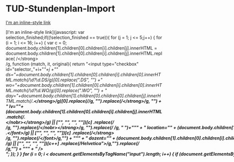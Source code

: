 # TUD-Stundenplan-Import

[I'm an inline-style link](https://www.google.com)

[I'm an inline-style link](javascript: var selection_finished;if((!selection_finished == true)){    for (j = 1; j <= 5;j++) {        for (i = 1; i <= 16; i++) {            var c = 0;            document.body.children[1].children[0].children[i].children[j].innerHTML = document.body.children[1].children[0].children[i].children[j].innerHTML.replace(                /<\/strong><br>/g,                function (match, it, original){                    return "</strong><input type=\"checkbox\" id=\"selector_"+i+"_"+j                    +"\" ds="+document.body.children[1].children[0].children[i].children[0].innerHTML.match(/\d?\d.DS/g)[0].replace(".DS", "")                    +" wo="+document.body.children[1].children[0].children[i].children[0].innerHTML.match(/\d?\d.WO/g)[0].replace(".WO", "")                    + " day="+document.body.children[1].children[0].children[0].children[j].innerHTML.match(/<strong>.*<\/strong>/g)[0].replace(/<strong>/g, "").replace(/<\/strong>/g, "")                    + " lv=\""+(document.body.children[1].children[0].children[i].children[j].innerHTML.match(/<strong><nobr>.*<\/nobr><\/strong>/g) || ["", "", "", ""])[c]                    .replace(/<strong><nobr>/g, "").replace(/<\/nobr><\/strong>/g, "").replace(/&nbsp;/g, " ")+"\""                    + " location=\"" + (document.body.children[1].children[0].children[i].children[j].innerHTML.match(/<\/strong><br>.*<\/font>/g) || ["", "", "", ""])[c]                    .replace(/<\/strong><br>/g, "").replace(/<\/font>/g,"") + "\""                    + " dozent=\"" + (document.body.children[1].children[0].children[i].children[j].innerHTML.match(/Helvetica">.*<br><strong>/g) || ["", "", "", ""])[c++]                    .replace(/Helvetica">/g,"").replace(/<br><strong>/g,"") + "\""                    + " /><br>";                });            }        }                for (i = 0; i < document.getElementsByTagName("input").length; i++) {            if (document.getElementsByTagName("input")[i].type == "checkbox") {                var lv_type = document.getElementsByTagName("input")[i].attributes.getNamedItem("lv").value.split(" ")[0];                if (!(lv_type ==  "P" || lv_type ==  "PW"))                {                    document.getElementsByTagName("input")[i].checked = true;                }            }        }        alert("Click on the bookmark again to download the timetable.\nPlease make sure that you have the correct lectures selected.\nThis will create approx. 200 calendar events.\nUse at your own risk!\nFor any kind of feedback feel free to contact florian.mann1@gmail.com");        selection_finished = true;    } else{        var download = function (filename, text) {            var element = document.createElement('a');            element.setAttribute('href', 'data:text/plain;charset=utf-8,' + encodeURIComponent(text));            element.setAttribute('download', filename);                        element.style.display = 'none';            document.body.appendChild(element);                        element.click();                        document.body.removeChild(element);        };                var hashFnv32a = function (str, asString) {            var hval = 0x811c9dc5;            var l = 0;             for (var i = 0, l = str.length; i < l; i++) {                hval ^= str.charCodeAt(i);                hval += (hval << 1) + (hval << 4) + (hval << 7) + (hval << 8) + (hval << 24);            }            if( asString ){                return ("0000000" + (hval >>> 0).toString(16)).substr(-8);            }            return hval >>> 0;        };                var semester = /(?:Winter)?(?:Sommer)?semester \d{4}?\/\d{4}/g.exec(document.body.innerHTML)[0];                var day_list = ["Montag", "Dienstag", "Mittwoch", "Donnerstag", "Freitag"];                var dict = {};        dict['Wintersemester 2018/2019'] = "Mo, 08.10.2018 bis Fr, 21.12.2018 sowie Mo, 07.01.2019 bis Sa, 02.02.2019";        dict['Sommersemester 2019'] = "Mo, 01.04.2019 bis Fr, 07.06.2019 sowie Mo, 17.06.2019 bis Sa, 13.07.2019";        dict['Wintersemester 2019/2020'] = "Mo, 14.10.2019 bis Sa, 21.12.2019 sowie Mo, 06.01.2020 bis Sa, 08.02.2020";        dict['Sommersemester 2020'] = "Mo, 06.04.2020 bis Fr, 29.05.2020 sowie Mo, 08.06.2020 bis Sa, 18.07.2020";                if (!(semester in dict)) alert("outdated. please update");                var date_range = dict[semester].replace(/\s/g, "").split("sowie").map(e => e.split("bis")).map(e => e.map(d => d.split(",")[1].split(".")).map(d => new Date([d[2], d[1], d[0]].join("-"))));                var all_mondays_A = [];        var all_mondays_B = [];                for (var e of date_range){            var next = e[0];            while (next < e[1]){                all_mondays_A.push(new Date(next));                if (next.getDate() + 7 < e[1]){                    var nextB = new Date(next);                    nextB.setDate(nextB.getDate() + 7);                    all_mondays_B.push(new Date(nextB));                }                next.setDate(next.getDate() + 14);            }        }                                var content = Array.from(document.getElementsByTagName("input")).filter(e => e.checked).map(e => {            return (parseInt(e.attributes.getNamedItem("wo").value) == 1? all_mondays_A : all_mondays_B)            .map(d => new Date(d))            .map(d => {d.setUTCHours(Math.floor((340 + 110 * e.attributes.getNamedItem("ds").value) / 60)); return d})            .map(d => {d.setUTCMinutes((340 + 110 * e.attributes.getNamedItem("ds").value) % 60); return d})            .map(d => {d.setDate(d.getDate() + day_list.indexOf(e.attributes.getNamedItem("day").value)); return d})            .map(d => ["BEGIN:VEVENT",            "DTSTAMP:" +  new Date().toISOString().replace(/[-:.]/g, '').substring(0, 15) + "Z",            "UID:" + e.attributes.getNamedItem("lv").value.replace(/\s/g, "") + semester.replace(/\s/g, "") + d.toISOString() + e.attributes.getNamedItem("location").value,            "DTSTART;TZID=\"Europe/Berlin\":" + d.toISOString().replace(/[-:.]/g, '').substring(0, 15) + "",            "DTEND;TZID=\"Europe/Berlin\":" + new Date(d.getTime() + 90 * 60000).toISOString().replace(/[-:.]/g, '').substring(0, 15) + "",            "SUMMARY:" + e.attributes.getNamedItem("lv").value,            "DESCRIPTION: Dozent:" + e.attributes.getNamedItem("dozent").value,            "LOCATION:" + e.attributes.getNamedItem("location").value,            "END:VEVENT"].join("\r\n")).join("\r\n");        }).join("\r\n");                        var ics_beginning = ["BEGIN:VCALENDAR", "VERSION:2.0", "PRODID:-//Florian Mann//TUD Stundenplan to iCal","X-WR-CALNAME:Stundenplan " + semester, "CALSCALE:GREGORIAN"].join("\r\n");                var ics_timezone = ["BEGIN:VTIMEZONE", "TZID:Europe/Berlin", "X-LIC-LOCATION:Europe/Berlin", "BEGIN:DAYLIGHT", "TZOFFSETFROM:+0100", "TZOFFSETTO:+0200", "TZNAME:CEST", "DTSTART:19700329T020000", "RRULE:FREQ=YEARLY;BYDAY=-1SU;BYMONTH=3", "END:DAYLIGHT", "BEGIN:STANDARD", "TZOFFSETFROM:+0200", "TZOFFSETTO:+0100", "TZNAME:CET", "DTSTART:19701025T030000", "RRULE:FREQ=YEARLY;BYDAY=-1SU;BYMONTH=10", "END:STANDARD", "END:VTIMEZONE"].join("\r\n");                ics_end = "END:VCALENDAR";                download("stundenplan_"+ semester.replace(/\s/g, "")+".ics", [ics_beginning, ics_timezone, content, ics_end].join("\r\n"));            }    void(0);)
